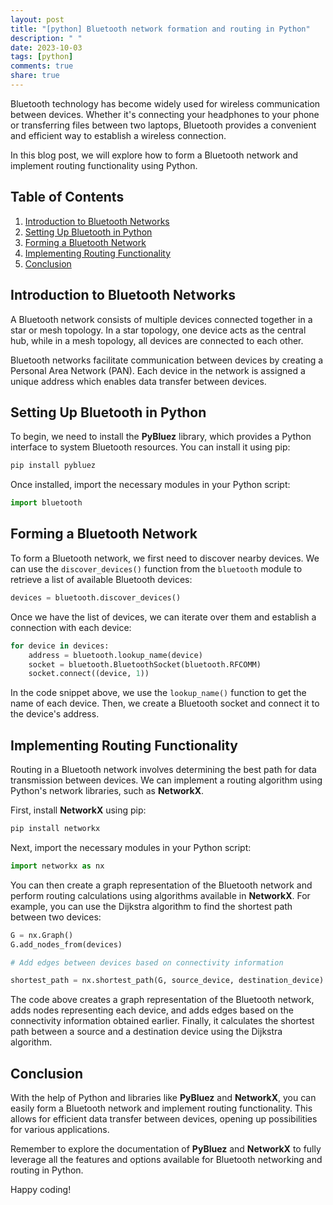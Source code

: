 ```yaml
---
layout: post
title: "[python] Bluetooth network formation and routing in Python"
description: " "
date: 2023-10-03
tags: [python]
comments: true
share: true
---
```


Bluetooth technology has become widely used for wireless communication between devices. Whether it's connecting your headphones to your phone or transferring files between two laptops, Bluetooth provides a convenient and efficient way to establish a wireless connection.

In this blog post, we will explore how to form a Bluetooth network and implement routing functionality using Python.

## Table of Contents
1. [Introduction to Bluetooth Networks](#introduction)
2. [Setting Up Bluetooth in Python](#setup)
3. [Forming a Bluetooth Network](#network-formation)
4. [Implementing Routing Functionality](#routing)
5. [Conclusion](#conclusion)

## Introduction to Bluetooth Networks <a name="introduction"></a>
A Bluetooth network consists of multiple devices connected together in a star or mesh topology. In a star topology, one device acts as the central hub, while in a mesh topology, all devices are connected to each other.

Bluetooth networks facilitate communication between devices by creating a Personal Area Network (PAN). Each device in the network is assigned a unique address which enables data transfer between devices.

## Setting Up Bluetooth in Python <a name="setup"></a>
To begin, we need to install the **PyBluez** library, which provides a Python interface to system Bluetooth resources. You can install it using pip:

```python
pip install pybluez
```

Once installed, import the necessary modules in your Python script:

```python
import bluetooth
```

## Forming a Bluetooth Network <a name="network-formation"></a>
To form a Bluetooth network, we first need to discover nearby devices. We can use the `discover_devices()` function from the `bluetooth` module to retrieve a list of available Bluetooth devices:

```python
devices = bluetooth.discover_devices()
```

Once we have the list of devices, we can iterate over them and establish a connection with each device:

```python
for device in devices:
    address = bluetooth.lookup_name(device)
    socket = bluetooth.BluetoothSocket(bluetooth.RFCOMM)    
    socket.connect((device, 1))
```

In the code snippet above, we use the `lookup_name()` function to get the name of each device. Then, we create a Bluetooth socket and connect it to the device's address.

## Implementing Routing Functionality <a name="routing"></a>
Routing in a Bluetooth network involves determining the best path for data transmission between devices. We can implement a routing algorithm using Python's network libraries, such as **NetworkX**.

First, install **NetworkX** using pip:

```python
pip install networkx
```

Next, import the necessary modules in your Python script:

```python
import networkx as nx
```

You can then create a graph representation of the Bluetooth network and perform routing calculations using algorithms available in **NetworkX**. For example, you can use the Dijkstra algorithm to find the shortest path between two devices:

```python
G = nx.Graph()
G.add_nodes_from(devices)

# Add edges between devices based on connectivity information

shortest_path = nx.shortest_path(G, source_device, destination_device)
```

The code above creates a graph representation of the Bluetooth network, adds nodes representing each device, and adds edges based on the connectivity information obtained earlier. Finally, it calculates the shortest path between a source and a destination device using the Dijkstra algorithm.

## Conclusion <a name="conclusion"></a>
With the help of Python and libraries like **PyBluez** and **NetworkX**, you can easily form a Bluetooth network and implement routing functionality. This allows for efficient data transfer between devices, opening up possibilities for various applications.

Remember to explore the documentation of **PyBluez** and **NetworkX** to fully leverage all the features and options available for Bluetooth networking and routing in Python.

Happy coding!